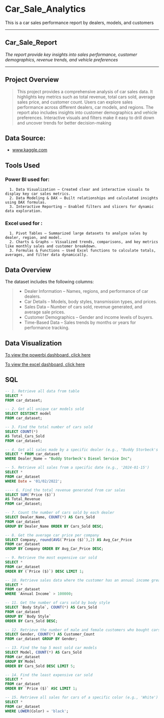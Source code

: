 # Car_Sale_Analytics
This is a car sales performance report by dealers, models, and customers

---
## Car_Sale_Report
_The report provide key insights into sales performance, customer demographics, revenue trends, and vehicle preferences_

---
## Project Overview
> This project provides a comprehensive analysis of car sales data. It highlights key metrics such as total revenue, total cars sold, average sales price, and customer count. Users can explore sales performance across different dealers, car models, and regions. The report also includes insights into customer demographics and vehicle preferences. Interactive visuals and filters make it easy to drill down and uncover trends for better decision-making

## Data Source:
+ www.kaggle.com

## Tools Used
### Power BI used for: 
      1. Data Visualization – Created clear and interactive visuals to display key car sales metrics.
      2. Data Modeling & DAX – Built relationships and calculated insights using DAX formulas.
      3. Interactive Reporting – Enabled filters and slicers for dynamic data exploration.
### Excel used for :
      1. Pivot Tables – Summarized large datasets to analyze sales by dealer, region, and model.
      2. Charts & Graphs – Visualized trends, comparisons, and key metrics like monthly sales and customer breakdown.
      3. Formulas & Functions – Used Excel functions to calculate totals, averages, and filter data dynamically.

## Data Overview
The dataset includes the following columns:
>+ Dealer Information – Names, regions, and performance of car dealers.
>+ Car Details – Models, body styles, transmission types, and prices.
>+ Sales Data – Number of cars sold, revenue generated, and average sale prices.
>+ Customer Demographics – Gender and income levels of buyers.
>+ Time-Based Data – Sales trends by months or years for performance tracking.

## Data Visualization
[To view the powerbi dashboard, click here](https://ibb.co/0VFGRtk7)

[To view the excel dashboard, click here](https://ibb.co/9kjnn03P)

## SQL
```sql
-- 1. Retrieve all data from table
SELECT *
FROM car_dataset;
```

```sql
-- 2. Get all unique car models sold
SELECT DISTINCT model 
FROM car_dataset;
```

```sql
-- 3. Find the total number of cars sold
SELECT COUNT(*)
AS Total_Cars_Sold 
FROM car_dataset;
```

```sql
-- 4. Get all sales made by a specific dealer (e.g., "Buddy Storbeck's Diesel Service Inc")
SELECT * FROM car_dataset
WHERE Dealer_Name = "Buddy Storbeck's Diesel Service Inc";
```

```sql
-- 5. Retrieve all sales from a specific date (e.g., '2024-01-15')
SELECT *
FROM car_dataset 
WHERE Date = '01/02/2022';
```

```sql
---- 6. Find the total revenue generated from car sales
SELECT SUM(`Price ($)`)
AS Total_Revenue
FROM car_dataset;
```

```sql
-- 7. Count the number of cars sold by each dealer
SELECT Dealer_Name, COUNT(*) AS Cars_Sold 
FROM car_dataset 
GROUP BY Dealer_Name ORDER BY Cars_Sold DESC;
```

```sql
-- 8. Get the average car price per company
SELECT Company, round(AVG(`Price ($)`),2) AS Avg_Car_Price 
FROM car_dataset 
GROUP BY Company ORDER BY Avg_Car_Price DESC;
```

```sql
-- 9. Retrieve the most expensive car sold
SELECT *
FROM car_dataset 
ORDER BY (`Price ($)`) DESC LIMIT 1;
```

```sql
-- 10. Retrieve sales data where the customer has an annual income greater than $100,000
SELECT *
FROM car_dataset 
WHERE `Annual Income` > 100000;
```

```sql
-- 11. Get the number of cars sold by body style
SELECT `Body Style`, COUNT(*) AS Cars_Sold 
FROM car_dataset 
GROUP BY `Body Style`
ORDER BY Cars_Sold DESC;
```

```sql
-- 12. Retrieve the number of male and female customers who bought cars
SELECT Gender, COUNT(*) AS Customer_Count 
FROM car_dataset GROUP BY Gender;
```

```sql
-- 13. Find the top 5 most sold car models
SELECT Model, COUNT(*) AS Cars_Sold 
FROM car_dataset 
GROUP BY Model
ORDER BY Cars_Sold DESC LIMIT 5;
```

```sql
-- 14. Find the least expensive car sold
SELECT *
FROM car_dataset 
ORDER BY `Price ($)` ASC LIMIT 1;
```

```sql
-- 15. Retrieve all sales for cars of a specific color (e.g., 'White')
SELECT *
FROM car_dataset 
WHERE LOWER(Color) = 'black';
```
